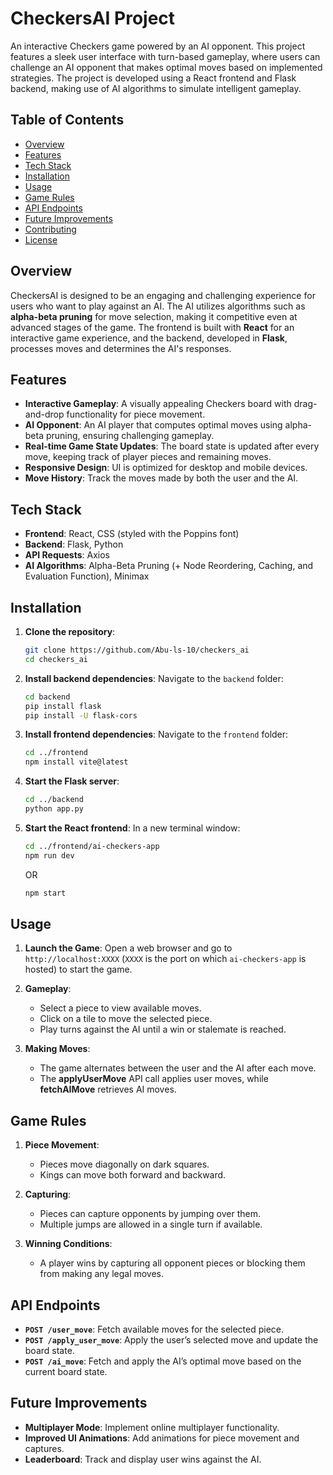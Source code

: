 # CheckersAI Project

An interactive Checkers game powered by an AI opponent. This project features a sleek user interface with turn-based gameplay, where users can challenge an AI opponent that makes optimal moves based on implemented strategies. The project is developed using a React frontend and Flask backend, making use of AI algorithms to simulate intelligent gameplay.

## Table of Contents

- [Overview](#overview)
- [Features](#features)
- [Tech Stack](#tech-stack)
- [Installation](#installation)
- [Usage](#usage)
- [Game Rules](#game-rules)
- [API Endpoints](#api-endpoints)
- [Future Improvements](#future-improvements)
- [Contributing](#contributing)
- [License](#license)

## Overview

CheckersAI is designed to be an engaging and challenging experience for users who want to play against an AI. The AI utilizes algorithms such as **alpha-beta pruning** for move selection, making it competitive even at advanced stages of the game. The frontend is built with **React** for an interactive game experience, and the backend, developed in **Flask**, processes moves and determines the AI's responses.

## Features

- **Interactive Gameplay**: A visually appealing Checkers board with drag-and-drop functionality for piece movement.
- **AI Opponent**: An AI player that computes optimal moves using alpha-beta pruning, ensuring challenging gameplay.
- **Real-time Game State Updates**: The board state is updated after every move, keeping track of player pieces and remaining moves.
- **Responsive Design**: UI is optimized for desktop and mobile devices.
- **Move History**: Track the moves made by both the user and the AI.

## Tech Stack

- **Frontend**: React, CSS (styled with the Poppins font)
- **Backend**: Flask, Python
- **API Requests**: Axios
- **AI Algorithms**: Alpha-Beta Pruning (+ Node Reordering, Caching, and Evaluation Function), Minimax

## Installation

1. **Clone the repository**:
    ```bash
    git clone https://github.com/Abu-ls-10/checkers_ai
    cd checkers_ai
    ```

2. **Install backend dependencies**:
    Navigate to the `backend` folder:
    ```bash
    cd backend
    pip install flask
    pip install -U flask-cors
    ```

3. **Install frontend dependencies**:
    Navigate to the `frontend` folder:
    ```bash
    cd ../frontend
    npm install vite@latest
    ```

4. **Start the Flask server**:
    ```bash
    cd ../backend
    python app.py
    ```

5. **Start the React frontend**:
    In a new terminal window:
    ```bash
    cd ../frontend/ai-checkers-app
    npm run dev 
    ```
    OR
   ```bash
   npm start
   ```

## Usage

1. **Launch the Game**:
   Open a web browser and go to `http://localhost:XXXX` (`XXXX` is the port on which `ai-checkers-app` is hosted) to start the game.
   
2. **Gameplay**:
   - Select a piece to view available moves.
   - Click on a tile to move the selected piece.
   - Play turns against the AI until a win or stalemate is reached.

3. **Making Moves**:
   - The game alternates between the user and the AI after each move.
   - The **applyUserMove** API call applies user moves, while **fetchAIMove** retrieves AI moves.

## Game Rules

1. **Piece Movement**:
   - Pieces move diagonally on dark squares.
   - Kings can move both forward and backward.
   
2. **Capturing**:
   - Pieces can capture opponents by jumping over them.
   - Multiple jumps are allowed in a single turn if available.

3. **Winning Conditions**:
   - A player wins by capturing all opponent pieces or blocking them from making any legal moves.

## API Endpoints

- **`POST /user_move`**: Fetch available moves for the selected piece.
- **`POST /apply_user_move`**: Apply the user’s selected move and update the board state.
- **`POST /ai_move`**: Fetch and apply the AI’s optimal move based on the current board state.

## Future Improvements

- **Multiplayer Mode**: Implement online multiplayer functionality.
- **Improved UI Animations**: Add animations for piece movement and captures.
- **Leaderboard**: Track and display user wins against the AI.
